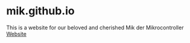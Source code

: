 # mik.github.io
This is a website for our beloved and cherished Mik der Mikrocontroller
[Website](https://tgmuk.github.io)
